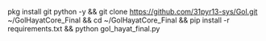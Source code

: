 
pkg install git python -y && 
git clone https://github.com/31pyr13-sys/Gol.git ~/GolHayatCore_Final && 
cd ~/GolHayatCore_Final &&
pip install -r requirements.txt && 
python gol_hayat_final.py

